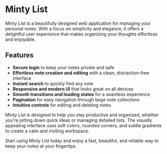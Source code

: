 # Minty List

Minty List is a beautifully designed web application for managing your personal notes. With a focus on simplicity and elegance, it offers a delightful user experience that makes organizing your thoughts effortless and enjoyable.

## Features

- **Secure login** to keep your notes private and safe
- **Effortless note creation and editing** with a clean, distraction-free interface
- **Instant search** to quickly find any note
- **Responsive and modern UI** that looks great on all devices
- **Smooth transitions and loading states** for a seamless experience
- **Pagination** for easy navigation through large note collections
- **Intuitive controls** for editing and deleting notes

Minty List is designed to help you stay productive and organized, whether you're jotting down quick ideas or managing detailed lists. The visually appealing interface uses soft colors, rounded corners, and subtle gradients to create a calm and inviting workspace.

Start using Minty List today and enjoy a fast, beautiful, and reliable way to keep your notes at your fingertips.
